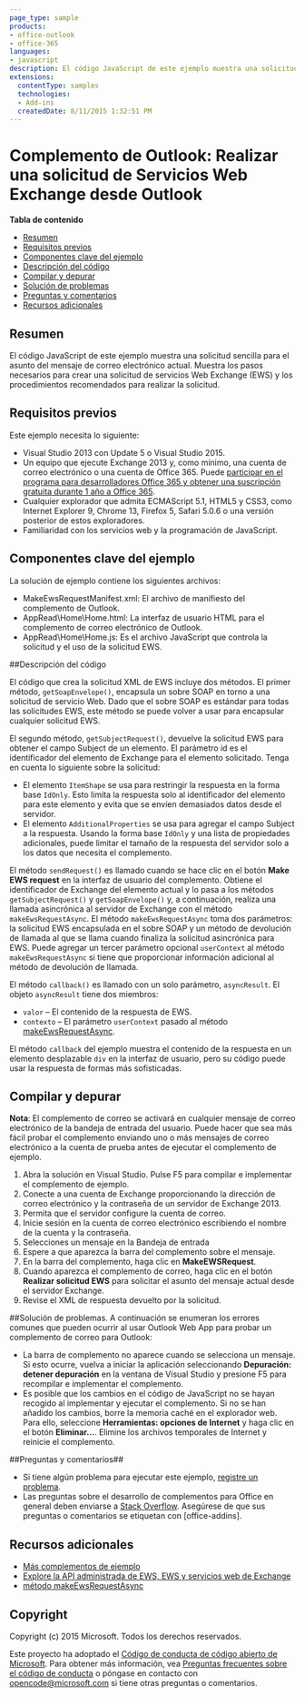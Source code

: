 ```yaml
---
page_type: sample
products:
- office-outlook
- office-365
languages:
- javascript
description: El código JavaScript de este ejemplo muestra una solicitud sencilla para el asunto del mensaje de correo electrónico actual. Muestra los pasos necesarios para crear una solicitud de servicios Web Exchange (EWS) y los procedimientos recomendados para realizarla.
extensions:
  contentType: samples
  technologies:
  - Add-ins
  createdDate: 8/11/2015 1:32:51 PM
---
```

# Complemento de Outlook: Realizar una solicitud de Servicios Web Exchange desde Outlook

**Tabla de contenido**

* [Resumen](#summary)
* [Requisitos previos](#prerequisites)
* [Componentes clave del ejemplo](#components)
* [Descripción del código](#codedescription)
* [Compilar y depurar](#build)
* [Solución de problemas](#troubleshooting)
* [Preguntas y comentarios](#questions)
* [Recursos adicionales](#additional-resources)

<a name="summary"></a>
## Resumen
El código JavaScript de este ejemplo muestra una solicitud sencilla para el asunto del mensaje de correo electrónico actual. Muestra los pasos necesarios para crear una solicitud de servicios Web Exchange (EWS) y los procedimientos recomendados para realizar la solicitud.

<a name="prerequisites"></a>
## Requisitos previos ##

Este ejemplo necesita lo siguiente:  

  - Visual Studio 2013 con Update 5 o Visual Studio 2015.  
  - Un equipo que ejecute Exchange 2013 y, como mínimo, una cuenta de correo electrónico o una cuenta de Office 365. Puede [participar en el programa para desarrolladores Office 365 y obtener una suscripción gratuita durante 1 año a Office 365](https://aka.ms/devprogramsignup).
  - Cualquier explorador que admita ECMAScript 5.1, HTML5 y CSS3, como Internet Explorer 9, Chrome 13, Firefox 5, Safari 5.0.6 o una versión posterior de estos exploradores.
  - Familiaridad con los servicios web y la programación de JavaScript.

<a name="components"></a>
## Componentes clave del ejemplo
La solución de ejemplo contiene los siguientes archivos:

- MakeEwsRequestManifest.xml: El archivo de manifiesto del complemento de Outlook.
- AppRead\Home\Home.html: La interfaz de usuario HTML para el complemento de correo electrónico de Outlook.
- AppRead\Home\Home.js: Es el archivo JavaScript que controla la solicitud y el uso de la solicitud EWS. 

<a name="codedescription"></a>
##Descripción del código

El código que crea la solicitud XML de EWS incluye dos métodos. El primer método, `getSoapEnvelope()`, encapsula un sobre SOAP en torno a una solicitud de servicio Web. Dado que el sobre SOAP es estándar para todas las solicitudes EWS, este método se puede volver a usar para encapsular cualquier solicitud EWS.

El segundo método, `getSubjectRequest()`, devuelve la solicitud EWS para obtener el campo Subject de un elemento. El parámetro id es el identificador del elemento de Exchange para el elemento solicitado. Tenga en cuenta lo siguiente sobre la solicitud:

- El elemento `ItemShape` se usa para restringir la respuesta en la forma base `IdOnly`. Esto limita la respuesta solo al identificador del elemento para este elemento y evita que se envíen demasiados datos desde el servidor. 
- El elemento `AdditionalProperties` se usa para agregar el campo Subject a la respuesta. Usando la forma base `IdOnly` y una lista de propiedades adicionales, puede limitar el tamaño de la respuesta del servidor solo a los datos que necesita el complemento. 

El método `sendRequest()` es llamado cuando se hace clic en el botón **Make EWS request** en la interfaz de usuario del complemento. Obtiene el identificador de Exchange del elemento actual y lo pasa a los métodos `getSubjectRequest()` y `getSoapEnvelope()` y, a continuación, realiza una llamada asincrónica al servidor de Exchange con el método `makeEwsRequestAsync`. El método `makeEwsRequestAsync` toma dos parámetros: la solicitud EWS encapsulada en el sobre SOAP y un método de devolución de llamada al que se llama cuando finaliza la solicitud asincrónica para EWS. Puede agregar un tercer parámetro opcional `userContext` al método `makeEwsRequestAsync` si tiene que proporcionar información adicional al método de devolución de llamada.

El método `callback()` es llamado con un solo parámetro, `asyncResult`. El objeto `asyncResult` tiene dos miembros:

- `valor` – El contenido de la respuesta de EWS. 
- `contexto` – El parámetro `userContext` pasado al método [makeEwsRequestAsync](http://msdn.microsoft.com/library/2ec380e0-4a67-4146-92a6-6a39f65dc6f2). 

El método `callback` del ejemplo muestra el contenido de la respuesta en un elemento desplazable `div` en la interfaz de usuario, pero su código puede usar la respuesta de formas más sofisticadas.

<a name="build"></a>
## Compilar y depurar ##
**Nota**: El complemento de correo se activará en cualquier mensaje de correo electrónico de la bandeja de entrada del usuario. Puede hacer que sea más fácil probar el complemento enviando uno o más mensajes de correo electrónico a la cuenta de prueba antes de ejecutar el complemento de ejemplo.

1. Abra la solución en Visual Studio. Pulse F5 para compilar e implementar el complemento de ejemplo.
2. Conecte a una cuenta de Exchange proporcionando la dirección de correo electrónico y la contraseña de un servidor de Exchange 2013.
3. Permita que el servidor configure la cuenta de correo.
4. Inicie sesión en la cuenta de correo electrónico escribiendo el nombre de la cuenta y la contraseña. 
5. Selecciones un mensaje en la Bandeja de entrada
6. Espere a que aparezca la barra del complemento sobre el mensaje.
7. En la barra del complemento, haga clic en **MakeEWSRequest**.
8. Cuando aparezca el complemento de correo, haga clic en el botón **Realizar solicitud EWS** para solicitar el asunto del mensaje actual desde el servidor Exchange.
9. Revise el XML de respuesta devuelto por la solicitud.

<a name="troubleshooting"></a>
##Solución de problemas.
A continuación se enumeran los errores comunes que pueden ocurrir al usar Outlook Web App para probar un complemento de correo para Outlook:

- La barra de complemento no aparece cuando se selecciona un mensaje. Si esto ocurre, vuelva a iniciar la aplicación seleccionando **Depuración: detener depuración** en la ventana de Visual Studio y presione F5 para recompilar e implementar el complemento. 
- Es posible que los cambios en el código de JavaScript no se hayan recogido al implementar y ejecutar el complemento. Si no se han añadido los cambios, borre la memoria caché en el explorador web. Para ello, seleccione **Herramientas: opciones de Internet** y haga clic en el botón **Eliminar...**. Elimine los archivos temporales de Internet y reinicie el complemento. 

<a name="questions"></a>
##Preguntas y comentarios##

- Si tiene algún problema para ejecutar este ejemplo, [registre un problema](https://github.com/OfficeDev/Outlook-Add-in-Javascript-MakeEWSRequest/issues).
- Las preguntas sobre el desarrollo de complementos para Office en general deben enviarse a [Stack Overflow](http://stackoverflow.com/questions/tagged/office-addins). Asegúrese de que sus preguntas o comentarios se etiquetan con [office-addins].


<a name="additional-resources"></a>
## Recursos adicionales ##

- [Más complementos de ejemplo](https://github.com/OfficeDev?utf8=%E2%9C%93&query=-Add-in)
- [Explore la API administrada de EWS, EWS y servicios web de Exchange](https://msdn.microsoft.com/library/office/jj536567(v=exchg.150).aspx)
- [método makeEwsRequestAsync](http://msdn.microsoft.com/library/2ec380e0-4a67-4146-92a6-6a39f65dc6f2)

## Copyright
Copyright (c) 2015 Microsoft. Todos los derechos reservados.


Este proyecto ha adoptado el [Código de conducta de código abierto de Microsoft](https://opensource.microsoft.com/codeofconduct/). Para obtener más información, vea [Preguntas frecuentes sobre el código de conducta](https://opensource.microsoft.com/codeofconduct/faq/) o póngase en contacto con [opencode@microsoft.com](mailto:opencode@microsoft.com) si tiene otras preguntas o comentarios.
